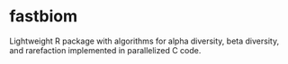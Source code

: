 # fastbiom
Lightweight R package with algorithms for alpha diversity, beta diversity, and rarefaction implemented in parallelized C code.
